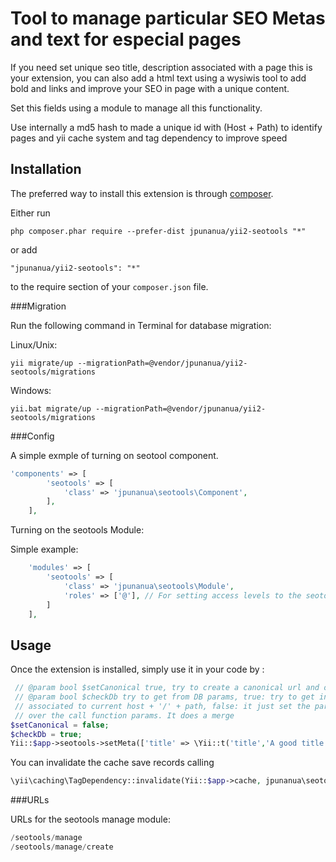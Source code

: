 Tool to manage particular SEO Metas and text for especial pages
===============================================================
If you need set unique seo title, description associated with a page this is your extension, you can also add a html text using 
a wysiwis tool to add bold and links and improve your SEO in page with a unique content.

Set this fields using a module to manage all this functionality.

Use internally a md5 hash to made a unique id with (Host + Path) to identify pages and yii cache system and tag dependency to improve speed

Installation
------------

The preferred way to install this extension is through [composer](http://getcomposer.org/download/).

Either run

```
php composer.phar require --prefer-dist jpunanua/yii2-seotools "*"
```

or add

```
"jpunanua/yii2-seotools": "*"
```

to the require section of your `composer.json` file.

###Migration


Run the following command in Terminal for database migration:

Linux/Unix:
```
yii migrate/up --migrationPath=@vendor/jpunanua/yii2-seotools/migrations
```

Windows:
```
yii.bat migrate/up --migrationPath=@vendor/jpunanua/yii2-seotools/migrations
```

###Config

A simple exmple of turning on seotool component.

```php
'components' => [
        'seotools' => [
            'class' => 'jpunanua\seotools\Component',
        ],
    ],
```


Turning on the seotools Module:


Simple example:

```php
    'modules' => [
        'seotools' => [
            'class' => 'jpunanua\seotools\Module',
            'roles' => ['@'], // For setting access levels to the seotools interface.
        ]
    ],
```

Usage
-----

Once the extension is installed, simply use it in your code by  :

```php
 // @param bool $setCanonical true, try to create a canonical url and og url, action needs to have params
 // @param bool $checkDb try to get from DB params, true: try to get info from DB if it doesn't find save a new field
 // associated to current host + '/' + path, false: it just set the params give in the call. The db params has priority
 // over the call function params. It does a merge
$setCanonical = false;
$checkDb = true;
Yii::$app->seotools->setMeta(['title' => \Yii::t('title','A good title for this page')], $setCanonical, $checkDb);
```

You can invalidate the cache save records calling

```php
\yii\caching\TagDependency::invalidate(Yii::$app->cache, jpunanua\seotools\Component::CACHE_TAG);
```

###URLs

URLs for the seotools manage module:

```php
/seotools/manage
/seotools/manage/create
```

